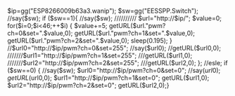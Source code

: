 $ip=gg("ESP8266009b63a3.wanip");
$sw=gg("EESSPP.Switch");
//say($sw);
if ($sw==1){
//say($sw);
//////////
$url="http://$ip/";
$value=0; 
for($i=0;$i<46;++$i) { 
$value+=5;
getURL($url."pwm?ch=0&set=".$value,0);
getURL($url."pwm?ch=1&set=".$value,0);
getURL($url."pwm?ch=2&set=".$value,0);
sleep(0.195); }
//$url0="http://$ip/pwm?ch=0&set=255";
//say($url0);
//getURL($url0,0);
///////$url1="http://$ip/pwm?ch=1&set=255";
///getURL($url1,0);
///////$url2="http://$ip/pwm?ch=2&set=255";
///getURL($url2,0);
};
//esle;
if ($sw==0) { 
//say($sw);
$url0="http://$ip/pwm?ch=0&set=0";
//say($url0);
getURL($url0,0);
$url1="http://$ip/pwm?ch=1&set=0";
getURL($url1,0);
$url2="http://$ip/pwm?ch=2&set=0";
getURL($url2,0);}

 
